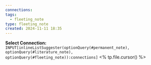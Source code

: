 ```yaml
---
connections: 
tags:
  - fleeting_note
type: fleeting_note
created: 2024-11-11 18:35
---
```

**Select Connection:** `INPUT[inlineListSuggester(optionQuery(#permanent_note), optionQuery(#literature_note), optionQuery(#fleeting_note)):connections]` 
<% tp.file.cursor() %>